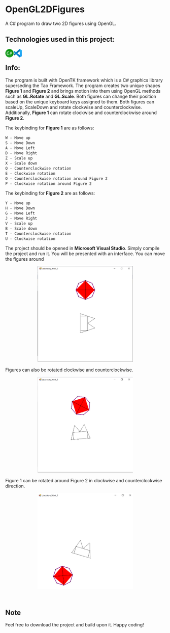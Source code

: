 # OpenGL2DFigures
A C# program to draw two 2D figures using OpenGL.

## Technologies used in this project:
<img align="left" alt="C#.js" width="26px" src="https://raw.githubusercontent.com/github/explore/80688e429a7d4ef2fca1e82350fe8e3517d3494d/topics/csharp/csharp.png" />
<img align="left" alt="Visual studio" width="26px" src="https://raw.githubusercontent.com/github/explore/80688e429a7d4ef2fca1e82350fe8e3517d3494d/topics/visual-studio-code/visual-studio-code.png" />

<br />

## Info:
The program is built with OpenTK framework which is a C# graphics library superseding the Tao Framework. The program creates two unique shapes **Figure 1** and **Figure 2** and brings motion into them using OpenGL methods such as **GL.Rotate** and **GL.Scale**. Both figures can change their position based on the unique keyboard keys assigned to them. Both figures can scaleUp, ScaleDown and rotate clockwise and counterclockwise. Additionally, **Figure 1** can rotate clockwise and counterclockwise around **Figure 2**.

The keybinding for **Figure 1** are as follows:
```shell
W - Move up
S - Move Down
A - Move Left
D - Move Right
Z - Scale up
X - Scale down
Q - Counterclockwise rotation
E - Clockwise rotation
O - Counterclockwise rotation around Figure 2
P - Clockwise rotation around Figure 2
```

The keybinding for **Figure 2** are as follows:
```shell
Y - Move up
H - Move Down
G - Move Left
J - Move Right
V - Scale up
B - Scale down
T - Counterclockwise rotation
U - Clockwise rotation
```

The project should be opened in **Microsoft Visual Studio**. Simply compile the project and run it. You will be presented with an interface. You can move the figures around

<p align="center">
  <img src="./gitResources/1.PNG" alt="UI" width="300" height="300">
</p>

Figures can also be rotated clockwise and counterclockwise.

<p align="center">
  <img src="./gitResources/2.PNG" alt="UI" width="300" height="300">
</p>

Figure 1 can be rotated around Figure 2 in clockwise and counterclockwise direction.

<p align="center">
  <img src="./gitResources/3.PNG" alt="UI" width="300" height="300">
</p>

<br />

## Note

Feel free to download the project and build upon it. Happy coding!
